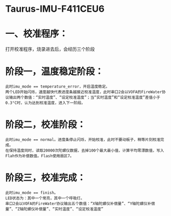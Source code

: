 # Taurus-IMU-F411CEU6      
# 一、校准程序：
  打开校准程序，烧录进去后，会经历三个阶段
  # 阶段一，温度稳定阶段： 
    此时imu_mode == temperature_error，开启温度稳定。
    两个LED开始闪烁，速度越快代表进度条越接近校准温度，此时串口2会以VOFA的FireWater协议输出两个数值：“实时温度”、“设定校准温度”；当“实时温度”和“设定校准温度”差值小于0.3°C时，认为达到校准温度，进入下一阶段。
  # 阶段二，校准阶段：  
    此时imu_mode == normal。进度条停止闪烁，开始校准，此时不要动板子，稍等片刻校准完成。
    在保持温度同时，读取20000次陀螺仪数据，去掉100个最大最小值，计算平均零漂数值，写入Flah作为补偿数值。Flash使用扇区7。
  # 阶段三，校准完成：    
    此时imu_mode == finish。
    LED状态为：其中一个常亮，其中一个呼吸灯。
    串口2会以VOFA的FireWater协议输出五个数值：“X轴陀螺仪补偿量”、“Y轴陀螺仪补偿量”、“Z轴陀螺仪补偿量”、“实时温度”、“设定校准温度”
